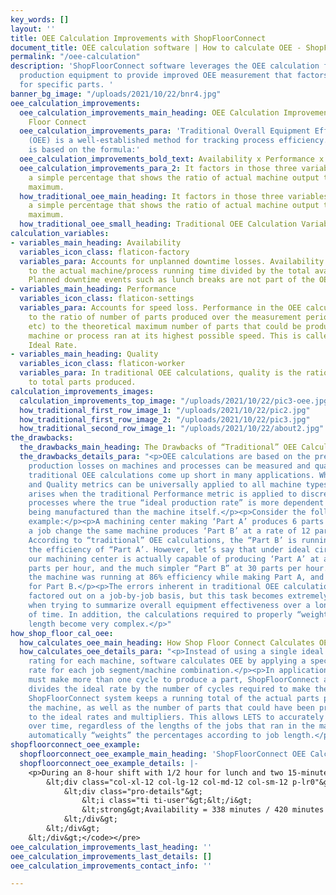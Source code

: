 ```yaml
---
key_words: []
layout: ''
title: OEE Calculation Improvements with ShopFloorConnect
document_title: OEE calculation software | How to calculate OEE - ShopFloorConnect
permalink: "/oee-calculation"
description: 'ShopFloorConnect software leverages the OEE calculation formula for
  production equipment to provide improved OEE measurement that factors in performance
  for specific parts. '
banner_bg_image: "/uploads/2021/10/22/bnr4.jpg"
oee_calculation_improvements:
  oee_calculation_improvements_main_heading: OEE Calculation Improvements with Shop
    Floor Connect
  oee_calculation_improvements_para: 'Traditional Overall Equipment Effectiveness
    (OEE) is a well-established method for tracking process efficiency. An OEE calculation
    is based on the formula:'
  oee_calculation_improvements_bold_text: Availability x Performance x Quality = OEE
  oee_calculation_improvements_para_2: It factors in those three variables and displays
    a simple percentage that shows the ratio of actual machine output to its theoretical
    maximum.
  how_traditional_oee_main_heading: It factors in those three variables and displays
    a simple percentage that shows the ratio of actual machine output to its theoretical
    maximum.
  how_traditional_oee_small_heading: Traditional OEE Calculation Variables
calculation_variables:
- variables_main_heading: Availability
  variables_icon_class: flaticon-factory
  variables_para: Accounts for unplanned downtime losses. Availability It is equal
    to the actual machine/process running time divided by the total available time.
    Planned downtime events such as lunch breaks are not part of the OEE calculation.
- variables_main_heading: Performance
  variables_icon_class: flaticon-settings
  variables_para: Accounts for speed loss. Performance in the OEE calculation is equal
    to the ratio of number of parts produced over the measurement period (shift, day,
    etc) to the theoretical maximum number of parts that could be produced if the
    machine or process ran at its highest possible speed. This is called the Machine
    Ideal Rate.
- variables_main_heading: Quality
  variables_icon_class: flaticon-worker
  variables_para: In traditional OEE calculations, quality is the ratio of good parts
    to total parts produced.
calculation_improvements_images:
  calculation_improvements_top_image: "/uploads/2021/10/22/pic3-oee.jpg"
  how_traditional_first_row_image_1: "/uploads/2021/10/22/pic2.jpg"
  how_traditional_first_row_image_2: "/uploads/2021/10/22/pic3.jpg"
  how_traditional_second_row_image_1: "/uploads/2021/10/22/about2.jpg"
the_drawbacks:
  the_drawbacks_main_heading: The Drawbacks of “Traditional” OEE Calculations
  the_drawbacks_details_para: "<p>OEE calculations are based on the premise that all
    production losses on machines and processes can be measured and quantified.</p><p>But,
    traditional OEE calculations come up short in many applications. While the Availability
    and Quality metrics can be universally applied to all machine types, difficulty
    arises when the traditional Performance metric is applied to discrete manufacturing
    processes where the true “ideal production rate” is more dependent on the parts
    being manufactured than the machine itself.</p><p>Consider the following OEE Calculation
    example:</p><p>A machining center making ‘Part A’ produces 6 parts per hour. After
    a job change the same machine produces ‘Part B’ at a rate of 12 parts per hour.
    According to “traditional” OEE calculations, the “Part B’ is running at twice
    the efficiency of “Part A’. However, let’s say that under ideal circumstances,
    our machining center is actually capable of producing ‘Part A’ at a rate of 7
    parts per hour, and the much simpler “Part B” at 30 parts per hour.</p><p>In actuality,
    the machine was running at 86% efficiency while making Part A, and only 40% efficiency
    for Part B.</p><p>The errors inherent in traditional OEE calculations can be manually
    factored out on a job-by-job basis, but this task becomes extremely difficult
    when trying to summarize overall equipment effectiveness over a longer period
    of time. In addition, the calculations required to properly “weight” jobs of varying
    length become very complex.</p>"
how_shop_floor_cal_oee:
  how_calculates_oee_main_heading: How Shop Floor Connect Calculates OEE
  how_calculates_oee_details_para: "<p>Instead of using a single ideal performance
    rating for each machine, software calculates OEE by applying a specific ideal
    rate for each job segment/machine combination.</p><p>In applications where a machine
    must make more than one cycle to produce a part, ShopFloorConnect automatically
    divides the ideal rate by the number of cycles required to make the part.</p><p>The
    ShopFloorConnect system keeps a running total of the actual parts produced by
    the machine, as well as the number of parts that could have been produced according
    to the ideal rates and multipliers. This allows LETS to accurately summarize performance
    over time, regardless of the lengths of the jobs that ran in the machine. LETS
    automatically “weights” the percentages according to job length.</p>"
shopfloorconnect_oee_example:
  shopfloorconnect_oee_example_main_heading: 'ShopFloorConnect OEE Calculation Example:'
  shopfloorconnect_oee_example_details: |-
    <p>During an 8-hour shift with 1/2 hour for lunch and two 15-minute breaks, a machine has a maximum availability of 7 hours (420 minutes). If there were 82 minutes of unplanned downtime during the shift, then the machine would’ve actually run for 338 minutes. The availability would be calculated as follows:</p><pre><code>&lt;div class="row widget widget_getintuch widget_getintuch-pro-details m-lr0 custom-oee-sa"&gt;
        &lt;div class="col-xl-12 col-lg-12 col-md-12 col-sm-12 p-lr0"&gt;
            &lt;div class="pro-details"&gt;
                &lt;i class="ti ti-user"&gt;&lt;/i&gt;
                &lt;strong&gt;Availability = 338 minutes / 420 minutes = 80%&lt;/strong&gt;
            &lt;/div&gt;
        &lt;/div&gt;
    &lt;/div&gt;</code></pre>
oee_calculation_improvements_last_heading: ''
oee_calculation_improvements_last_details: []
oee_calculation_improvements_contact_info: ''

---
```

